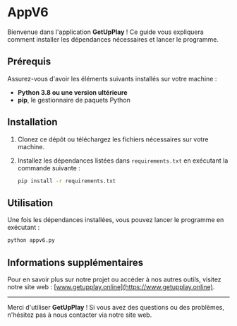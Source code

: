 # AppV6

Bienvenue dans l'application **GetUpPlay** ! Ce guide vous expliquera comment installer les dépendances nécessaires et lancer le programme.

## Prérequis

Assurez-vous d'avoir les éléments suivants installés sur votre machine :

- **Python 3.8 ou une version ultérieure**
- **pip**, le gestionnaire de paquets Python

## Installation

1. Clonez ce dépôt ou téléchargez les fichiers nécessaires sur votre machine.
2. Installez les dépendances listées dans `requirements.txt` en exécutant la commande suivante :

   ```bash
   pip install -r requirements.txt
   ```

## Utilisation

Une fois les dépendances installées, vous pouvez lancer le programme en exécutant :

```bash
python appv6.py
```

## Informations supplémentaires

Pour en savoir plus sur notre projet ou accéder à nos autres outils, visitez notre site web : [www.getupplay.online](https://www.getupplay.online).

---

Merci d'utiliser **GetUpPlay** ! Si vous avez des questions ou des problèmes, n'hésitez pas à nous contacter via notre site web.
